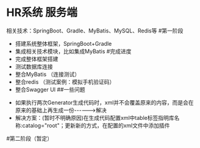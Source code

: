 HR系统 服务端
===
相关技术：SpringBoot、Gradle、MyBatis、MySQL、Redis等
#第一阶段
   - 搭建系统整体框架，SpringBoot+Gradle
   - 集成相关技术模块，比如集成MyBatis
 #完成进度
 - 完成整体框架搭建
 - 测试数据库连接
 - 整合MyBatis （连接测试）
 - 整合redis （测试案例：模拟手机验证码）
 - 整合Swagger UI
##一些问题
 * 如果执行两次Generator生成代码时，xml并不会覆盖原来的内容，而是会在原来的基础上再生成一份------>解决
 * 解决方案：(暂时不明确原因)在生成代码配置xml中table标签指明库名称:catalog="root"；更新新的方式，在配置的xml文件中添加插件
  
#第二阶段（暂定）